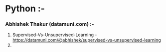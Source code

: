 # Python :-

### Abhishek Thakur (datamuni.com) :-
1) Supervised-Vs-Unsupervised-Learning - https://datamuni.com/@abhishek/supervised-vs-unsupervised-learning
2) 
